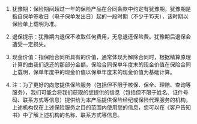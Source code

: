 1. 犹豫期：保险期间超过一年的保险产品在合同条款中约定有犹豫期，犹豫期是指自保单签收日（电子保单发出日）起的一段时期（不少于15天），该时期以保险单上载明为准。

2. 退保提示：犹豫期内退保不收取任何费用，无息退还保险费。犹豫期后退保会遭受一定损失。

3. 现金价值：指保险合同所具有的价值，通常体现为解除合同时，根据精算原理计算的由我们退还的那部分金额。保险合同保单年度末的现金价值在保险合同上载明，保单年度中的现金价值以保单年度末的现金价值为基础计算。

4. 注：为了更好的向您提供保险服务（包括但不限于核保、保全、理赔、查询等服务），我们可能会将我们获取的您提供的信息（包括但不限于姓名、证件号码、联系方式等信息）提供给为本产品提供保险经纪或保险代理服务的机构，上述机构仅在上述保险服务之目的范围内使用您的信息，您可以在《客户告知书》中了解上述机构的名称、联系方式等信息。
